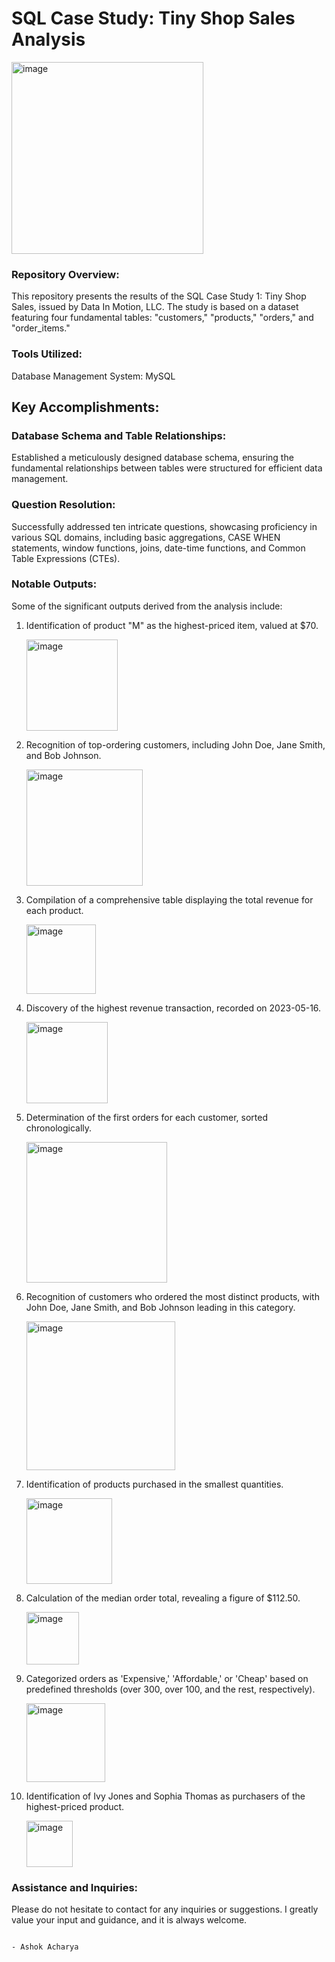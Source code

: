 # SQL Case Study: Tiny Shop Sales Analysis 

<img width="307" alt="image" src="https://github.com/aashok30/Tiny-Shop-Sales-Analysis/assets/101622691/cde85017-349b-4232-ab15-2cf1d1c40450">


### Repository Overview:
This repository presents the results of the SQL Case Study 1: Tiny Shop Sales, issued by Data In Motion, LLC. 
The study is based on a dataset featuring four fundamental tables: "customers," "products," "orders," and "order_items."

### Tools Utilized:
Database Management System: MySQL

## Key Accomplishments:
### Database Schema and Table Relationships:
Established a meticulously designed database schema, ensuring the fundamental relationships between tables were structured for efficient data management.

### Question Resolution:
Successfully addressed ten intricate questions, showcasing proficiency in various SQL domains, including basic aggregations, CASE WHEN statements, window functions, joins, date-time functions, and Common Table Expressions (CTEs).

### Notable Outputs:
Some of the significant outputs derived from the analysis include:

1. Identification of product "M" as the highest-priced item, valued at $70.
   
   <img width="146" alt="image" src="https://github.com/aashok30/Tiny-Shop-Sales-Analysis/assets/101622691/ba125fb0-31ba-4f7a-940d-597733c68866">

2. Recognition of top-ordering customers, including John Doe, Jane Smith, and Bob Johnson.

   <img width="186" alt="image" src="https://github.com/aashok30/Tiny-Shop-Sales-Analysis/assets/101622691/6e5c60ce-028e-4a14-b5e2-78b3ced95fdc">

3. Compilation of a comprehensive table displaying the total revenue for each product.

   <img width="111" alt="image" src="https://github.com/aashok30/Tiny-Shop-Sales-Analysis/assets/101622691/f412205c-1bd0-4b6e-8469-fdb3396b6a3c">

4. Discovery of the highest revenue transaction, recorded on 2023-05-16.

   <img width="130" alt="image" src="https://github.com/aashok30/Tiny-Shop-Sales-Analysis/assets/101622691/f54ad762-7060-43f3-9340-5baa9b694824">

5. Determination of the first orders for each customer, sorted chronologically.

   <img width="225" alt="image" src="https://github.com/aashok30/Tiny-Shop-Sales-Analysis/assets/101622691/390f2f5d-3441-4f62-a766-feac5cb93c3a">

6. Recognition of customers who ordered the most distinct products, with John Doe, Jane Smith, and Bob Johnson leading in this category.

    <img width="238" alt="image" src="https://github.com/aashok30/Tiny-Shop-Sales-Analysis/assets/101622691/5dca9143-99d3-4d68-8b9f-89f5752a6173">

7. Identification of products purchased in the smallest quantities.

    <img width="137" alt="image" src="https://github.com/aashok30/Tiny-Shop-Sales-Analysis/assets/101622691/f4607902-86ce-4d23-9e6e-28d136db7b4c">

8. Calculation of the median order total, revealing a figure of $112.50.

    <img width="84" alt="image" src="https://github.com/aashok30/Tiny-Shop-Sales-Analysis/assets/101622691/8b218cac-9f84-4456-878f-20c6e5e13d0d">

9. Categorized orders as 'Expensive,' 'Affordable,' or 'Cheap' based on predefined thresholds (over 300, over 100, and the rest, respectively).

    <img width="126" alt="image" src="https://github.com/aashok30/Tiny-Shop-Sales-Analysis/assets/101622691/8305bae2-7a7a-41a0-b4dd-f04ea1fe3213">

10. Identification of Ivy Jones and Sophia Thomas as purchasers of the highest-priced product.

    <img width="74" alt="image" src="https://github.com/aashok30/Tiny-Shop-Sales-Analysis/assets/101622691/b859843f-b46e-4863-9ed5-ec66786bd40e">


### Assistance and Inquiries:
Please do not hesitate to contact for any inquiries or suggestions. I greatly value your input and guidance, and it is always welcome.

                                                                                                              - Ashok Acharya
